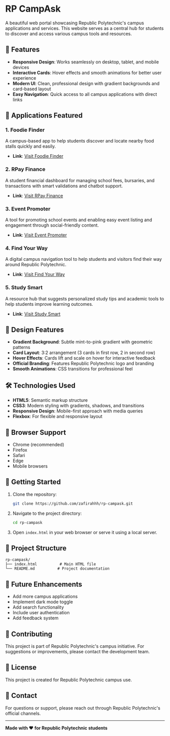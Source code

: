 # RP CampAsk

A beautiful web portal showcasing Republic Polytechnic's campus applications and services. This website serves as a central hub for students to discover and access various campus tools and resources.

## 🌟 Features

- **Responsive Design**: Works seamlessly on desktop, tablet, and mobile devices
- **Interactive Cards**: Hover effects and smooth animations for better user experience
- **Modern UI**: Clean, professional design with gradient backgrounds and card-based layout
- **Easy Navigation**: Quick access to all campus applications with direct links

## 🚀 Applications Featured

### 1. **Foodie Finder**
A campus-based app to help students discover and locate nearby food stalls quickly and easily.
- **Link**: [Visit Foodie Finder](https://c240-fa.onrender.com/)

### 2. **RPay Finance**
A student financial dashboard for managing school fees, bursaries, and transactions with smart validations and chatbot support.
- **Link**: [Visit RPay Finance](https://rpay-financial-admin.onrender.com)

### 3. **Event Promoter**
A tool for promoting school events and enabling easy event listing and engagement through social-friendly content.
- **Link**: [Visit Event Promoter](https://campask-eventpromoter.onrender.com/)

### 4. **Find Your Way**
A digital campus navigation tool to help students and visitors find their way around Republic Polytechnic.
- **Link**: [Visit Find Your Way](https://findyourwaywb.onrender.com)

### 5. **Study Smart**
A resource hub that suggests personalized study tips and academic tools to help students improve learning outcomes.
- **Link**: [Visit Study Smart](https://findyourwaywb.onrender.com)

## 🎨 Design Features

- **Gradient Background**: Subtle mint-to-pink gradient with geometric patterns
- **Card Layout**: 3:2 arrangement (3 cards in first row, 2 in second row)
- **Hover Effects**: Cards lift and scale on hover for interactive feedback
- **Official Branding**: Features Republic Polytechnic logo and branding
- **Smooth Animations**: CSS transitions for professional feel

## 🛠️ Technologies Used

- **HTML5**: Semantic markup structure
- **CSS3**: Modern styling with gradients, shadows, and transitions
- **Responsive Design**: Mobile-first approach with media queries
- **Flexbox**: For flexible and responsive layout

## 📱 Browser Support

- Chrome (recommended)
- Firefox
- Safari
- Edge
- Mobile browsers

## 🚀 Getting Started

1. Clone the repository:
   ```bash
   git clone https://github.com/zafirahhh/rp-campask.git
   ```

2. Navigate to the project directory:
   ```bash
   cd rp-campask
   ```

3. Open `index.html` in your web browser or serve it using a local server.

## 📂 Project Structure

```
rp-campask/
├── index.html          # Main HTML file
└── README.md          # Project documentation
```

## 🎯 Future Enhancements

- Add more campus applications
- Implement dark mode toggle
- Add search functionality
- Include user authentication
- Add feedback system

## 👥 Contributing

This project is part of Republic Polytechnic's campus initiative. For suggestions or improvements, please contact the development team.

## 📝 License

This project is created for Republic Polytechnic campus use.

## 📧 Contact

For questions or support, please reach out through Republic Polytechnic's official channels.

---

**Made with ❤️ for Republic Polytechnic students**
